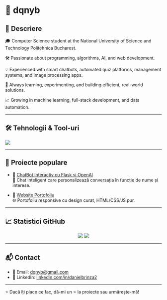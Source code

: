 # 👋 dqnyb

## 📌 Descriere

🎓 Computer Science student at the National University of Science and Technology Politehnica Bucharest.

🛠️ Passionate about programming, algorithms, AI, and web development.

💡 Experienced with smart chatbots, automated quiz platforms, management systems, and image processing apps.

🚀 Always learning, experimenting, and building efficient, real-world solutions.

📈 Growing in machine learning, full-stack development, and data automation.




---

## 🛠️ Tehnologii & Tool-uri

<p align="left">
  <img src="https://skillicons.dev/icons?i=py,js,html,css,flask,react,nodejs,git,github,vscode,figma" />
</p>

---

## 📂 Proiecte populare

- 🔹 [ChatBot Interactiv cu Flask și OpenAI](https://github.com/dqnyb/chatbot-flask-openai)  
  🧠 Chat inteligent care personalizează conversația în funcție de nume și interese.

- 🔹 [Website Portofoliu](https://github.com/dqnyb/portofoliu-site)  
  🌐 Portofoliu responsive cu design curat, HTML/CSS/JS pur.

---

## 📈 Statistici GitHub

<p align="center">
  <img src="https://github-readme-stats.vercel.app/api?username=dqnyb&show_icons=true&theme=tokyonight" />
  <img src="https://github-readme-stats.vercel.app/api/top-langs/?username=dqnyb&layout=compact&theme=tokyonight" />
</p>

---

## 📬 Contact

- 📧 Email: [dqnyb@gmail.com](mailto:dqnyb@gmail.com)  
- 💼 LinkedIn: [linkedin.com/in/danielbrinza2](https://www.linkedin.com/in/danielbrinza2/)

---

⭐ Dacă îți place ce fac, dă-mi un ⭐ la proiecte sau urmărește-mă!
